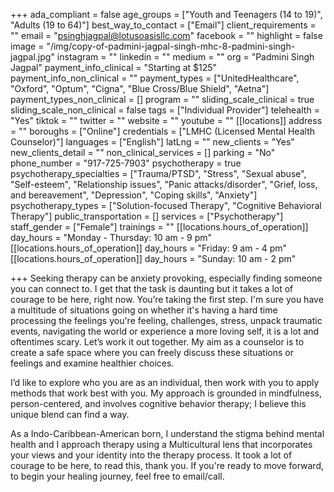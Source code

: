 +++
ada_compliant = false
age_groups = ["Youth and Teenagers (14 to 19)", "Adults (19 to 64)"]
best_way_to_contact = ["Email"]
client_requirements = ""
email = "psinghjagpal@lotusoasisllc.com"
facebook = ""
highlight = false
image = "/img/copy-of-padmini-jagpal-singh-mhc-8-padmini-singh-jagpal.jpg"
instagram = ""
linkedin = ""
medium = ""
org = "Padmini Singh Jagpal"
payment_info_clinical = "Starting at $125"
payment_info_non_clinical = ""
payment_types = ["UnitedHealthcare", "Oxford", "Optum", "Cigna", "Blue Cross/Blue Shield", "Aetna"]
payment_types_non_clinical = []
program = ""
sliding_scale_clinical = true
sliding_scale_non_clinical = false
tags = ["Individual Provider"]
telehealth = "Yes"
tiktok = ""
twitter = ""
website = ""
youtube = ""
[[locations]]
address = ""
boroughs = ["Online"]
credentials = ["LMHC (Licensed Mental Health Counselor)"]
languages = ["English"]
latLng = ""
new_clients = "Yes"
new_clients_detail = ""
non_clinical_services = []
parking = "No"
phone_number = "917-725-7903"
psychotherapy = true
psychotherapy_specialties = ["Trauma/PTSD", "Stress", "Sexual abuse", "Self-esteem", "Relationship issues", "Panic attacks/disorder", "Grief, loss, and bereavement", "Depression", "Coping skills", "Anxiety"]
psychotherapy_types = ["Solution-focused Therapy", "Cognitive Behavioral Therapy"]
public_transportation = []
services = ["Psychotherapy"]
staff_gender = ["Female"]
trainings = ""
[[locations.hours_of_operation]]
day_hours = "Monday - Thursday: 10 am - 9 pm"
[[locations.hours_of_operation]]
day_hours = "Friday: 9 am - 4 pm"
[[locations.hours_of_operation]]
day_hours = "Sunday: 10 am - 2 pm"

+++
Seeking therapy can be anxiety provoking, especially finding someone you can connect to. I get that the task is daunting but it takes a lot of courage to be here, right now. You’re taking the first step. I'm sure you have a multitude of situations going on whether it's having a hard time processing the feelings you're feeling, challenges, stress, unpack traumatic events, navigating the world or experience a more loving self, it is a lot and oftentimes scary. Let’s work it out together. My aim as a counselor is to create a safe space where you can freely discuss these situations or feelings and examine healthier choices.  
  
I’d like to explore who you are as an individual, then work with you to apply methods that work best with you. My approach is grounded in mindfulness, person-centered, and involves cognitive behavior therapy; I believe this unique blend can find a way.  
  
As a Indo-Caribbean-American born, I understand the stigma behind mental health and I approach therapy using a Multicultural lens that incorporates your views and your identity into the therapy process. It took a lot of courage to be here, to read this, thank you. If you're ready to move forward, to begin your healing journey, feel free to email/call.